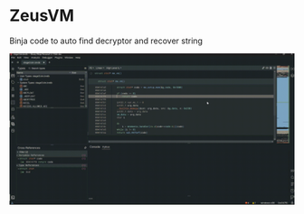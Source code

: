 # ZeusVM
Binja code to auto find decryptor and recover string

![](https://github.com/azhlm/ZeusVM/blob/main/demo.gif)
